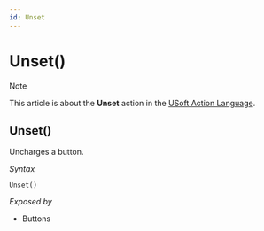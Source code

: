 ```yaml
---
id: Unset
---
```


# Unset()



> [!NOTE]
> This article is about the **Unset** action in the [USoft Action Language](/docs/Task%20flow/Action%20Language%20reference/USoft%20Action%20Language.md).

## **Unset()**

Uncharges a button.

*Syntax*

```
Unset()
```

*Exposed by*

- Buttons